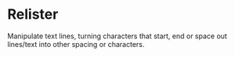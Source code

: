 # Relister

Manipulate text lines, turning characters that start, end or space out lines/text into other spacing or characters.

